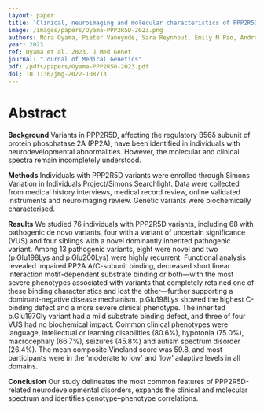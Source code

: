 ```yaml
---
layout: paper
title: 'Clinical, neuroimaging and molecular characteristics of PPP2R5D-related neurodevelopmental disorders: an expanded series with functional characterisation and genotype–phenotype analysis'
image: /images/papers/Oyama-PPP2R5D-2023.png
authors: Nora Oyama, Pieter Vaneynde, Sara Reynhout, Emily M Pao, Andrew Timms, Xiao Fan, Kimberly Foss, Rita Derua, Veerle Janssens, Wendy Chung, Ghayda M Mirzaa
year: 2023
ref: Oyama et al. 2023. J Med Genet
journal: "Journal of Medical Genetics"
pdf: /pdfs/papers/Oyama-PPP2R5D-2023.pdf
doi: 10.1136/jmg-2022-108713
---
```


# Abstract

**Background** Variants in PPP2R5D, affecting the regulatory B56δ subunit of protein phosphatase 2A (PP2A), have been identified in individuals with neurodevelopmental abnormalities. However, the molecular and clinical spectra remain incompletely understood.

**Methods** Individuals with PPP2R5D variants were enrolled through Simons Variation in Individuals Project/Simons Searchlight. Data were collected from medical history interviews, medical record review, online validated instruments and neuroimaging review. Genetic variants were biochemically characterised.

**Results** We studied 76 individuals with PPP2R5D variants, including 68 with pathogenic de novo variants, four with a variant of uncertain significance (VUS) and four siblings with a novel dominantly inherited pathogenic variant. Among 13 pathogenic variants, eight were novel and two (p.Glu198Lys and p.Glu200Lys) were highly recurrent. Functional analysis revealed impaired PP2A A/C-subunit binding, decreased short linear interaction motif-dependent substrate binding or both—with the most severe phenotypes associated with variants that completely retained one of these binding characteristics and lost the other—further supporting a dominant-negative disease mechanism. p.Glu198Lys showed the highest C-binding defect and a more severe clinical phenotype. The inherited p.Glu197Gly variant had a mild substrate binding defect, and three of four VUS had no biochemical impact. Common clinical phenotypes were language, intellectual or learning disabilities (80.6%), hypotonia (75.0%), macrocephaly (66.7%), seizures (45.8%) and autism spectrum disorder (26.4%). The mean composite Vineland score was 59.8, and most participants were in the ‘moderate to low’ and ‘low’ adaptive levels in all domains.

**Conclusion** Our study delineates the most common features of PPP2R5D-related neurodevelopmental disorders, expands the clinical and molecular spectrum and identifies genotype–phenotype correlations.